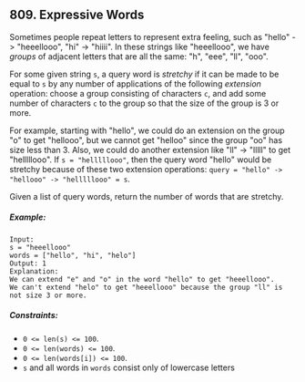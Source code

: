 ## 809. Expressive Words

Sometimes people repeat letters to represent extra feeling, such as "hello" -> "heeellooo", "hi" -> "hiiii".  In these strings like "heeellooo", we have *groups* of adjacent letters that are all the same: "h", "eee", "ll", "ooo".

For some given string ```s```, a query word is *stretchy* if it can be made to be equal to ```s``` by any number of applications of the following *extension* operation: choose a group consisting of characters ```c```, and add some number of characters ```c``` to the group so that the size of the group is 3 or more.

For example, starting with "hello", we could do an extension on the group "o" to get "hellooo", but we cannot get "helloo" since the group "oo" has size less than 3.  Also, we could do another extension like "ll" -> "lllll" to get "helllllooo". If ```s = "helllllooo"```, then the query word "hello" would be stretchy because of these two extension operations: ```query = "hello" -> "hellooo" -> "helllllooo" = s```.

Given a list of query words, return the number of words that are stretchy.

##### Example:
```
Input:
s = "heeellooo"
words = ["hello", "hi", "helo"]
Output: 1
Explanation:
We can extend "e" and "o" in the word "hello" to get "heeellooo".
We can't extend "helo" to get "heeellooo" because the group "ll" is not size 3 or more.
```

##### Constraints:

* ```0 <= len(s) <= 100```.
* ```0 <= len(words) <= 100```.
* ```0 <= len(words[i]) <= 100```.
* ```s``` and all words in ```words``` consist only of lowercase letters